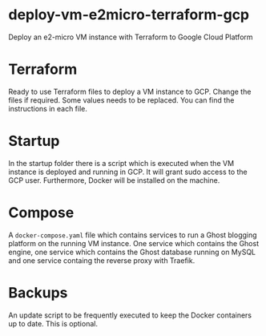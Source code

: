 # deploy-vm-e2micro-terraform-gcp
Deploy an e2-micro VM instance with Terraform to Google Cloud Platform

# Terraform 
Ready to use Terraform files to deploy a VM instance to GCP. Change the files if required. Some values needs to be replaced. You can find the instructions in each file.

# Startup
In the startup folder there is a script which is executed when the VM instance is deployed and running in GCP. It will grant sudo access to the GCP user. Furthermore, Docker will be installed on the machine.

# Compose
A `docker-compose.yaml` file which contains services to run a Ghost blogging platform on the running VM instance. One service which contains the Ghost engine, one service which contains the Ghost database running on MySQL and one service containg the reverse proxy with Traefik.

# Backups
An update script to be frequently executed to keep the Docker containers up to date. This is optional.